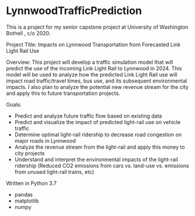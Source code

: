 # LynnwoodTrafficPrediction
This is a project for my senior capstone project at University of Washington Bothell , c/o 2020. 

Project Title: 
Impacts on Lynnwood Transportation from Forecasted Link Light Rail Use

Overview:
This project will develop a traffic simulation model that will predict the use of the incoming Link Light Rail to Lynnwood in 2024. This model will be used to analyze how the predicted Link Light Rail use will impact road traffic/travel times, bus use, and its subsequent environmental impacts. I also plan to analyze the potential new revenue stream for the city and apply this to future transportation projects.

Goals:
- Predict and analyze future traffic flow based on existing data
- Predict and visualize the impact of predicted light-rail use on vehicle traffic
- Determine optimal light-rail ridership to decrease road congestion on major roads in Lynnwood
- Analyze the revenue stream from the light-rail and apply this money to city projects 
- Understand and interpret the environmental impacts of the light-rail ridership (Reduced CO2 emissions from cars vs. land-use vs. emissions from unused light-rail trains, etc)

Written in Python 3.7
- pandas
- matplotlib
- numpy

